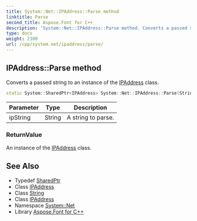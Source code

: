 ```yaml
---
title: System::Net::IPAddress::Parse method
linktitle: Parse
second_title: Aspose.Font for C++
description: 'System::Net::IPAddress::Parse method. Converts a passed string to an instance of the IPAddress class in C++.'
type: docs
weight: 2100
url: /cpp/system.net/ipaddress/parse/
---
```

## IPAddress::Parse method


Converts a passed string to an instance of the [IPAddress](../) class.

```cpp
static System::SharedPtr<IPAddress> System::Net::IPAddress::Parse(String ipString)
```


| Parameter | Type | Description |
| --- | --- | --- |
| ipString | String | A string to parse. |

### ReturnValue

An instance of the [IPAddress](../) class.

## See Also

* Typedef [SharedPtr](../../../system/sharedptr/)
* Class [IPAddress](../)
* Class [String](../../../system/string/)
* Class [IPAddress](../)
* Namespace [System::Net](../../)
* Library [Aspose.Font for C++](../../../)
